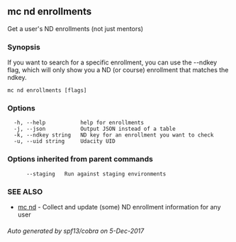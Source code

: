 ## mc nd enrollments

Get a user's ND enrollments (not just mentors)

### Synopsis


If you want to search for a specific enrollment, you can use the --ndkey
flag, which will only show you a ND (or course) enrollment that matches the
ndkey.

```
mc nd enrollments [flags]
```

### Options

```
  -h, --help           help for enrollments
  -j, --json           Output JSON instead of a table
  -k, --ndkey string   ND key for an enrollment you want to check
  -u, --uid string     Udacity UID
```

### Options inherited from parent commands

```
      --staging   Run against staging environments
```

### SEE ALSO
* [mc nd](mc_nd.md)	 - Collect and update (some) ND enrollment information for any user

###### Auto generated by spf13/cobra on 5-Dec-2017
